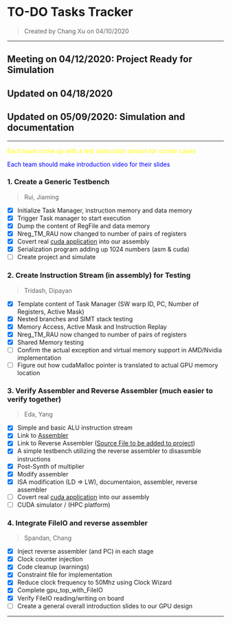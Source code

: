 # TO-DO Tasks Tracker
> Created by Chang Xu on 04/10/2020
---
## Meeting on 04/12/2020: Project Ready for Simulation

## Updated on 04/18/2020

## Updated on 05/09/2020: Simulation and documentation

---
<span style="color:yellow">Each team come up with a test instruction stream for corner cases</span>

<span style="color:blue">Each team should make introduction video for their slides</span>

### 1. Create a Generic Testbench

> Rui, Jiaming
- [x] Initialize Task Manager, instruction memory and data memory
- [x] Trigger Task manager to start execution
- [x] Dump the content of RegFile and data memory
- [x] Nreg_TM_RAU now changed to number of pairs of registers
- [x] Covert real [cuda application](../cuda/add.cu) into our assembly
- [x] Serialization program adding up 1024 numbers (asm & cuda)
- [ ] Create project and simulate
### 2. Create Instruction Stream (in assembly) for Testing
> Tridash, Dipayan
- [x] Template content of Task Manager (SW warp ID, PC, Number of Registers, Active Mask)
- [x] Nested branches and SIMT stack testing
- [x] Memory Access, Active Mask and Instruction Replay
- [x] Nreg_TM_RAU now changed to number of pairs of registers
- [x] Shared Memory testing
- [ ] Confirm the actual exception and virtual memory support in AMD/Nvidia implementation
- [ ] Figure out how cudaMalloc pointer is translated to actual GPU memory location
### 3. Verify Assembler and Reverse Assembler (much easier to verify together)
> Eda, Yang
- [x] Simple and basic ALU instruction stream</span>
- [x] Link to [Assembler](https://github.com/L1ttleFlyyy/EE560-GPU-ISA-Assembler)
- [x] Link to Reverse Assembler ([Source File to be added to project]())
- [x] A simple testbench utilizing the reverse assembler to disassmble instructions
- [x] Post-Synth of multiplier
- [x] Modify assembler
- [x] ISA modification (LD => LW), documentaion, assembler, reverse assembler
- [ ] Covert real [cuda application](../cuda/mulv.cu) into our assembly
- [ ] CUDA simulator / (HPC platform)
### 4. Integrate FileIO and reverse assembler
> Spandan, Chang
- [x] Inject reverse assembler (and PC) in each stage
- [x] Clock counter injection
- [x] Code cleanup (warnings)
- [x] Constraint file for implementation
- [x] Reduce clock frequency to 50Mhz using Clock Wizard
- [x] Complete gpu_top_with_FileIO
- [x] Verify FileIO reading/writing on board
- [ ] Create a general overall introduction slides to our GPU design
---